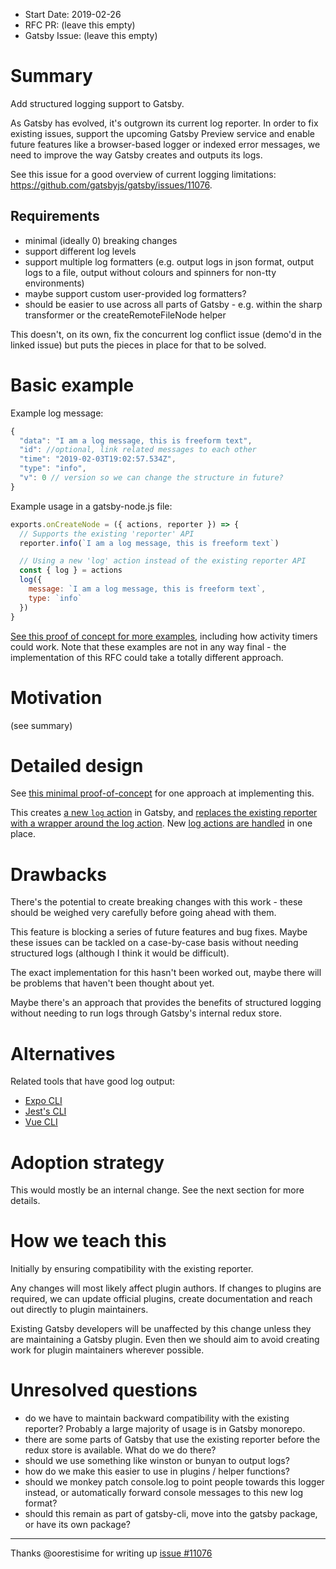 - Start Date: 2019-02-26
- RFC PR: (leave this empty)
- Gatsby Issue: (leave this empty)

# Summary

Add structured logging support to Gatsby.

As Gatsby has evolved, it's outgrown its current log reporter. In order to fix existing issues, support the upcoming Gatsby Preview service and enable future features like a browser-based logger or indexed error messages, we need to improve the way Gatsby creates and outputs its logs.

See this issue for a good overview of current logging limitations: https://github.com/gatsbyjs/gatsby/issues/11076.

## Requirements

- minimal (ideally 0) breaking changes
- support different log levels
- support multiple log formatters (e.g. output logs in json format, output logs to a file, output without colours and spinners for non-tty environments)
- maybe support custom user-provided log formatters?
- should be easier to use across all parts of Gatsby - e.g. within the sharp transformer or the createRemoteFileNode helper

This doesn't, on its own, fix the concurrent log conflict issue (demo'd in the linked issue) but puts the pieces in place for that to be solved.

# Basic example

Example log message:

```js
{
  "data": "I am a log message, this is freeform text",
  "id": //optional, link related messages to each other
  "time": "2019-02-03T19:02:57.534Z",
  "type": "info",
  "v": 0 // version so we can change the structure in future?
}
```

Example usage in a gatsby-node.js file:

```js
exports.onCreateNode = ({ actions, reporter }) => {
  // Supports the existing 'reporter' API
  reporter.info(`I am a log message, this is freeform text`)

  // Using a new 'log' action instead of the existing reporter API
  const { log } = actions
  log({
    message: `I am a log message, this is freeform text`,
    type: `info`
  })
}
```

[See this proof of concept for more examples](https://github.com/m-allanson/gatsby/pull/43/files?utf8=✓&diff=unified&w=1), including how activity timers could work. Note that these examples are not in any way final - the implementation of this RFC could take a totally different approach.

# Motivation

(see summary)

# Detailed design

See [this minimal proof-of-concept](https://github.com/m-allanson/gatsby/pull/43) for one approach at implementing this.

This creates [a new `log` action](https://github.com/m-allanson/gatsby/pull/43/files#diff-f61af2b51837961d211c7ea1a4b91837) in Gatsby, and [replaces the existing reporter with a wrapper around the log action](https://github.com/m-allanson/gatsby/pull/43/files#diff-237d3207439e181589c4b0bfbc06a61b). New [log actions are handled](https://github.com/m-allanson/gatsby/pull/43/files#diff-8c8b888e741f1c31e97d4bf05894f50d) in one place.

# Drawbacks

There's the potential to create breaking changes with this work - these should be weighed very carefully before going ahead with them.

This feature is blocking a series of future features and bug fixes. Maybe these issues can be tackled on a case-by-case basis without needing structured logs (although I think it would be difficult).

The exact implementation for this hasn't been worked out, maybe there will be problems that haven't been thought about yet.

Maybe there's an approach that provides the benefits of structured logging without needing to run logs through Gatsby's internal redux store.

# Alternatives

Related tools that have good log output:

- [Expo CLI](https://github.com/expo/expo-cli)
- [Jest's CLI](https://github.com/facebook/jest)
- [Vue CLI](https://cli.vuejs.org/)

# Adoption strategy

This would mostly be an internal change. See the next section for more details.

# How we teach this

Initially by ensuring compatibility with the existing reporter.

Any changes will most likely affect plugin authors. If changes to plugins are required, we can update official plugins, create documentation and reach out directly to plugin maintainers.

Existing Gatsby developers will be unaffected by this change unless they are maintaining a Gatsby plugin. Even then we should aim to avoid creating work for plugin maintainers wherever possible.

# Unresolved questions

- do we have to maintain backward compatibility with the existing reporter? Probably a large majority of usage is in Gatsby monorepo.
- there are some parts of Gatsby that use the existing reporter before the redux store is available. What do we do there?
- should we use something like winston or bunyan to output logs?
- how do we make this easier to use in plugins / helper functions?
- should we monkey patch console.log to point people towards this logger instead, or automatically forward console messages to this new log format?
- should this remain as part of gatsby-cli, move into the gatsby package, or have its own package?

---

Thanks @oorestisime for writing up [issue #11076](https://github.com/gatsbyjs/gatsby/issues/11076)

